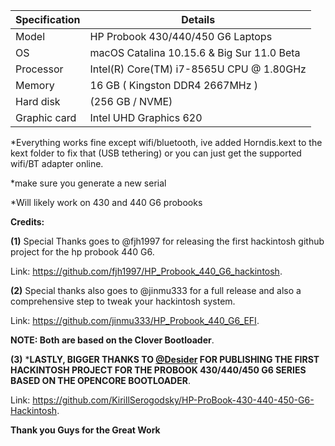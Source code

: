 | Specification | 	Details                                        |
|-------------- |--------------------------------------------------|
| Model         |   HP Probook 430/440/450 G6 Laptops              |
| OS 	          |   macOS Catalina 10.15.6 & Big Sur 11.0 Beta     |
| Processor 	  |   Intel(R) Core(TM) i7-8565U CPU @ 1.80GHz       |
|Memory 	      |   16 GB ( Kingston DDR4 2667MHz )                |
| Hard disk 	  |   (256 GB / NVME)                                |
|Graphic card 	|   Intel UHD Graphics 620                         |

*Everything works fine except wifi/bluetooth, ive added Horndis.kext to the kext folder to fix that (USB tethering) or you can just get the supported wifi/BT adapter online. 

*make sure you generate a new serial

*Will likely work on 430 and 440 G6 probooks

**Credits:** 

**(1)** Special Thanks goes to @fjh1997 for releasing the first hackintosh github project for the hp probook 440 G6.

Link: https://github.com/fjh1997/HP_Probook_440_G6_hackintosh.


**(2)** Special thanks also goes to @jinmu333 for a full release and also a comprehensive step to tweak your hackintosh system.

Link: https://github.com/jinmu333/HP_Probook_440_G6_EFI.

**NOTE: Both are based on the Clover Bootloader**.


**(3)** ***LASTLY, BIGGER THANKS TO [@Desider](https://www.tonymacx86.com/members/desider.2463647/) FOR PUBLISHING THE FIRST HACKINTOSH PROJECT FOR THE PROBOOK 430/440/450 G6 SERIES BASED ON THE OPENCORE BOOTLOADER**.

Link: https://github.com/KirillSerogodsky/HP-ProBook-430-440-450-G6-Hackintosh.


**Thank you Guys for the Great Work**
